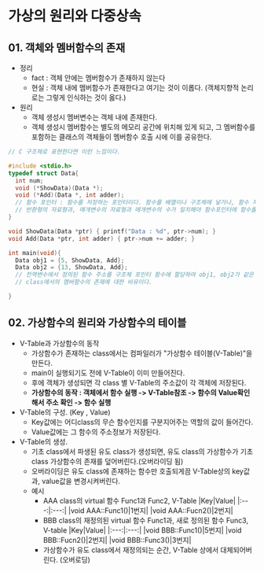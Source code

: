 # 가상의 원리와 다중상속

## 01. 객체와 멤버함수의 존재
  - 정리
    - fact : 객체 안에는 멤버함수가 존재하지 않는다
    - 현실 : 객체 내에 멤버함수가 존재한다고 여기는 것이 이롭다. (객체지향적 논리로는 그렇게 인식하는 것이 옳다.)
  - 원리
    - 객체 생성시 멤버변수는 객체 내에 존재한다.
    - 객체 생성시 멤버함수는 별도의 메모리 공간에 위치해 있게 되고, 그 멤버함수를 포함하는 클래스의 객체들이 멤버함수 호출 시에 이를 공유한다. 
```c
// C 구조체로 표현한다면 이런 느낌이다.

#include <stdio.h>
typedef struct Data{
  int num;
  void (*ShowData)(Data *);
  void (*Add)(Data *, int adder);
  // 함수 포인터 : 함수를 저장하는 포인터이다. 함수를 배열이나 구조체에 넣거나, 함수 자체를 함수의 매개변수나 반환값으로 가져오기 위해 사용한다.
  // 반환형의 자료형과, 매개변수의 자료형과 매개변수의 수가 일치해야 함수포인터에 함수를 할당할 수 있다.
} 

void ShowData(Data *ptr) { printf("Data : %d", ptr->num); }
void Add(Data *ptr, int adder) { ptr->num += adder; }

int main(void){
  Data obj1 = {5, ShowData, Add};
  Data obj2 = {13, ShowData, Add};
  // 전역변수에서 정의된 함수 주소를 구조체 포인터 함수에 할당하여 obj1, obj2가 같은 함수를 공유하고 있는 형식이다.
  // class에서의 멤버함수의 존재에 대한 비유이다.

}
```

## 02. 가상함수의 원리와 가상함수의 테이블
  - V-Table과 가상함수의 동작
    - 가상함수가 존재하는 class에서는 컴파일러가 "가상함수 테이블(V-Table)"을 만든다.
    - main이 실행되기도 전에 V-Table이 이미 만들어진다.
    - 후에 객체가 생성되면 각 class 별 V-Table의 주소값이 각 객체에 저장된다.
    - **가상함수의 동작 : 객체에서 함수 실행 -> V-Table참조 -> 함수의 Value확인해서 주소 확인 -> 함수 실행**
  - V-Table의 구성. (Key , Value)
    - Key값에는 어디class의 무슨 함수인지를 구분지어주는 역할의 값이 들어간다.
    - Value값에는 그 함수의 주소정보가 저장된다.
  - V-Table의 생성.
    - 기초 class에서 파생된 유도 class가 생성되면, 유도 class의 가상함수가 기초 class 가상함수의 존재를 덮어버린다.(오버라이딩 됨)
    - 오버라이딩은 유도 class에 존재하는 함수만 호출되게끔 V-Table상의 key값과, value값을 변경시켜버린다.
    - 예시
      - AAA class의 virtual 함수 Func1과 Func2, V-Table
|Key|Value|
|:---:|:---:|
|void AAA::Func1()|1번지|
|void AAA::Fucn2()|2번지|
      - BBB class의 재정의된 virtual 함수 Func1과, 새로 정의된 함수 Func3, V-table
|Key|Value|
|:---:|:---:|
|void BBB::Func1()|5번지|
|void BBB::Fucn2()|2번지|
|void BBB::Func3()|3번지|
      - 가상함수가 유도 class에서 재정의되는 순간, V-Table 상에서 대체되어버린다. (오버로딩)










  
  
  
  
  
  
  
  
  
  
  
  
  
  